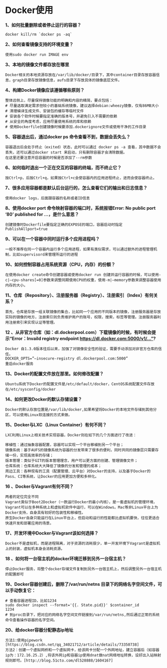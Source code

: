 # Docker使用

**1、如何批量删除或者停止运行的容器？**


```
docker kill/rm `docker ps -aq`
```

**2、如何查看镜像支持的环境变量？**

 

```
使用sudo docker run IMAGE env
```

**3、本地的镜像文件都存放在哪里**

 

```
Docker相关的本地资源存放在/var/lib/docker/目录下，其中container目录存放容器信息，graph目录存放镜像信息，aufs目录下存放具体的镜像底层文件。
```

**4、构建Docker镜像应该遵循哪些原则？**

 

```
整体远侧上，尽量保持镜像功能的明确和内容的精简，要点包括： 
# 尽量选取满足需求但较小的基础系统镜像，建议选择debian:wheezy镜像，仅有86MB大小 
# 清理编译生成文件、安装包的缓存等临时文件 
# 安装各个软件时候要指定准确的版本号，并避免引入不需要的依赖 
# 从安全的角度考虑，应用尽量使用系统的库和依赖 
# 使用Dockerfile创建镜像时候要添加.dockerignore文件或使用干净的工作目录
```

**5、容器退出后，通过docker ps 命令查看不到，数据会丢失么？**

 

```
容器退出后会处于终止（exited）状态，此时可以通过 docker ps -a 查看，其中数据不会丢失，还可以通过docker start 来启动，只有删除容器才会清除数据。
在这里还要注意开启容器的时候是否添加了--rm参数
```

**6、如何临时退出一个正在交互的容器的终端，而不终止它？**

 

```
按Ctrl+p，后按Ctrl+q，如果按Ctrl+c会使容器内的应用进程终止，进而会使容器终止。
```

**7、很多应用容器都是默认后台运行的，怎么查看它们的输出和日志信息？**

 

```
使用docker logs，后面跟容器的名称或者ID信息
```

**8、使用docker port 命令映射容器的端口时，系统报错Error: No public port ‘80’ published for …，是什么意思？**

 

```
创建镜像时Dockerfile要指定正确的EXPOSE的端口，容器启动时指定PublishAllport=true
```

**9、可以在一个容器中同时运行多个应用进程吗？**

 

```
一般不推荐在同一个容器内运行多个应用进程，如果有类似需求，可以通过额外的进程管理机制，比如supervisord来管理所运行的进程
```

**10、如何控制容器占用系统资源（CPU，内存）的份额？**

 

```
在使用docker create命令创建容器或使用docker run 创建并运行容器的时候，可以使用-c|–cpu-shares[=0]参数来调整同期使用CPU的权重，使用-m|–memory参数来调整容器使用内存的大小。
```

**11、仓库（Repository）、注册服务器（Registry）、注册索引（Index）有何关系？**

 

```
首先，仓库是存放一组关联镜像的集合，比如同一个应用的不同版本的镜像，注册服务器是存放实际的镜像的地方，注册索引则负责维护用户的账号，权限，搜索，标签等管理。注册服务器利用注册索引来实现认证等管理。
```

**12 、从非官方仓库（如：dl.dockerpool.com）下载镜像的时候，有时候会提示“Error：Invaild registry endpoint https://dl.docker.com:5000/v1/…”?**

 

```
Docker 自1.3.0版本往后以来，加强了对镜像安全性的验证，需要手动添加对非官方仓库的信任。 
DOCKER_OPTS=”–insecure-registry dl.dockerpool.com:5000” 
重启docker服务
```

**13、Docker的配置文件放在那里。如何修改配置？**

 

```
Ubuntu系统下Docker的配置文件是/etc/default/docker，CentOS系统配置文件存放在/etc/sysconfig/docker
```

**14、如何更改Docker的默认存储设置？**

 

```
Docker的默认存放位置是/var/lib/docker,如果希望将Docker的本地文件存储到其他分区，可以使用Linux软连接的方式来做。
```

**15、Docker与LXC（Linux Container）有何不同？**

 

```
LXC利用Linux上相关技术实现容器，Docker则在如下的几个方面进行了改进：

移植性：通过抽象容器配置，容器可以实现一个平台移植到另一个平台； 
镜像系统：基于AUFS的镜像系统为容器的分发带来了很多的便利，同时共同的镜像层只需要存储一份，实现高效率的存储； 
版本管理：类似于GIT的版本管理理念，用户可以更方面的创建、管理镜像文件； 
仓库系统：仓库系统大大降低了镜像的分发和管理的成本； 
周边工具：各种现有的工具（配置管理、云平台）对Docker的支持，以及基于Docker的Pass、CI等系统，让Docker的应用更加方便和多样化。
```

**16 、Docker与Vagrant有何不同？**

 

```
两者的定位完全不同 
Vagrant类似于Boot2Docker（一款运行Docker的最小内核），是一套虚拟机的管理环境，Vagrant可以在多种系统上和虚拟机软件中运行，可以在Windows。Mac等非Linux平台上为Docker支持，自身具有较好的包装性和移植性。 
原生Docker自身只能运行在Linux平台上，但启动和运行的性能都比虚拟机要快，往往更适合快速开发和部署应用的场景。
```

**17、开发环境中Docker与Vagrant该如何选择？**

 

```
Docker不是虚拟机，而是进程隔离，对于资源的消耗很少，单一开发环境下Vagrant是虚拟机上的封装，虚拟机本身会消耗资源。
```

**18 、如何将一台宿主机的docker环境迁移到另外一台宿主机？**

 

```
停止Docker服务，将整个docker存储文件复制到另外一台宿主机上，然后调整另外一台宿主机的配置即可
```

**19、Docker容器创建后，删除了/var/run/netns 目录下的网络名字空间文件，可以手动恢复它：**

 

```
# 查看容器进程ID，比如1234
sudo docker inspect --format='{{. State.pid}}' $container_id 
1234
# 到proc目录下，把对应的网络名字空间文件链接到/var/run/netns,然后通过正常的系统命令查看操作容器的名字空间。
```



**20、给docker容器分配静态ip地址**

 

```
方法1:使用pipework [https://blog.csdn.net/qq_34021712/article/details/73350738]
方法2：创建一个虚拟网桥和一个虚拟网卡，给该网卡分配一个外网地址，建立容器后（如容器ip为：172.16.25.2）,将该外网ip和容器ip使用dnat做nat网络地址转换，设好出入站映射规则即可。[http://blog.51cto.com/dl528888/1604167]
```